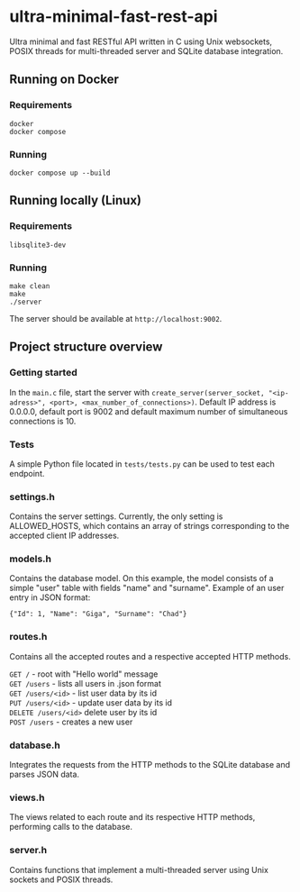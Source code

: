 # ultra-minimal-fast-rest-api

Ultra minimal and fast RESTful API written in C using Unix websockets, POSIX threads for multi-threaded server and SQLite database integration.

## Running on Docker

### Requirements

`docker` <br>
`docker compose`

### Running

`docker compose up --build`

## Running locally (Linux)

### Requirements

`libsqlite3-dev`

### Running

`make clean` <br>
`make` <br>
`./server` <br>

The server should be available at `http://localhost:9002`.

## Project structure overview

### Getting started

In the `main.c` file, start the server with `create_server(server_socket, "<ip-adress>", <port>, <max_number_of_connections>)`. Default IP address is 0.0.0.0, default port is 9002 and default maximum number of simultaneous connections is 10.

### Tests

A simple Python file located in `tests/tests.py` can be used to test each endpoint.

### settings.h

Contains the server settings. Currently, the only setting is ALLOWED_HOSTS, which contains an array of strings corresponding to the accepted client IP addresses.

### models.h

Contains the database model. On this example, the model consists of a simple "user" table with fields "name" and "surname". Example of an user entry in JSON format:

`{"Id": 1, "Name": "Giga", "Surname": "Chad"}`

### routes.h

Contains all the accepted routes and a respective accepted HTTP methods.

`GET /` - root with "Hello world" message <br>
`GET /users` - lists all users in .json format <br>
`GET /users/<id>` - list user data by its id <br>
`PUT /users/<id>` - update user data by its id <br>
`DELETE /users/<id>` delete user by its id <br>
`POST /users` - creates a new user <br>

### database.h

Integrates the requests from the HTTP methods to the SQLite database and parses JSON data.

### views.h

The views related to each route and its respective HTTP methods, performing calls to the database.

### server.h

Contains functions that implement a multi-threaded server using Unix sockets and POSIX threads.
